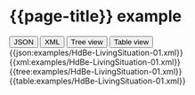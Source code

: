 # {{page-title}} example

<div>
  <div class="tab">
     <button class="tablinks active" onclick="openTab(event, 'JSON')">JSON</button>
     <button class="tablinks" onclick="openTab(event, 'XML')">XML</button>
     <button class="tablinks" onclick="openTab(event, 'Tree view')">Tree view</button>
     <button class="tablinks" onclick="openTab(event, 'Table view')">Table view</button>   
  </div>

  <div id="JSON" class="tabcontent" style="display:block">
      {{json:examples/HdBe-LivingSituation-01.xml}}
  </div>
  <div id="XML" class="tabcontent">
      {{xml:examples/HdBe-LivingSituation-01.xml}}
  </div>
  <div id="Tree view" class="tabcontent">
      {{tree:examples/HdBe-LivingSituation-01.xml}}
  </div>
  <div id="Table view" class="tabcontent">
      {{table:examples/HdBe-LivingSituation-01.xml}}
  </div>

</div>